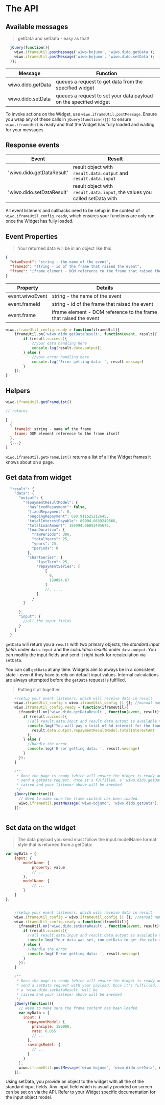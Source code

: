 # The API

## Available messages

> getData and setData - easy as that!

```javascript
  jQuery(function(){
    wiwo.iframeUtil.postMessage('wiwo-bojumo', 'wiwo.dido.getData');
    wiwo.iframeUtil.postMessage('wiwo-bojumo', 'wiwo.dido.setData');
  )};
```

Message | Function
---------- | -----------
wiwo.dido.getData | queues a request to get data from the specified widget
wiwo.dido.setData | queues a request to set your data payload on the specified widget

To invoke actions on the Widget, use `wiwo.iframeUtil.postMessage`. Ensure you wrap any of these calls in `jQuery(function(){})` to ensure `wiwo.iframeUtil` is ready and that the Widget has fully loaded and waiting for your messages.


## Response events

Event | Result
---------- | -----------
'wiwo.dido.getDataResult' | result object with `result.data.output` and `result.data.input`
'wiwo.dido.setDataResult' | result object with `result.data.input`, the values you called setData with

All event listeners and callbacks need to be setup in the context of `wiwo.iframeUtil_config.ready`, which ensures your functions are only run once the Widget has fully loaded.


## Event Properties

> Your returned data will be in an object like this

```json
{
  "wiwoEvent": "string - the name of the event",
  "frameId": "string - id of the frame that raised the event",
  "frame": "iframe element - DOM reference to the frame that raised the event"
}
```

Property | Details
-------|------------
event.wiwoEvent | string - the name of the event
event.frameId | string - id of the frame that raised the event
event.frame | iframe element - DOM reference to the frame that raised the event


```javascript
wiwo.iframeUtil_config.ready = function(iframeUtil){
    iframeUtil.on('wiwo.dido.getDataResult', function(event, result){
        if (result.success){
            //your data handling here
            console.log(result.data.output);
        } else {
            //your error handling here
            console.log('Error getting data: ', result.message)
        }
    });
}
```


## Helpers

```javascript
wiwo.iframeUtil.getFrameList()

// returns
 
[
  {
    frameId: string - name of the frame
    frame: DOM element reference to the frame itself
  },
  {...}
]
```

`wiwo.iframeUtil.getFrameList()` returns a list of all the Widget frames it knows about on a page.



## Get data from widget


```javascript
  "result": {
    "data": {
      "output": {       
        "repaymentResultModel": {
          "hasFixedRepayment": false,
          "fixedRepayment": 0,
          "ongoingRepayment": 690.911525212645,
          "totalInterestPayable": 89094.6689249568,
          "totalLoanAmount": 189094.66892495676,
          "loanDuration": {
            "rawPeriods": 300,
            "totalYears": 25,
            "years": 25,
            "periods": 0
          },
          "chartSeries": {
              "lastTerm": 25,
              "repaymentSeries": [
                  [
                    0,
                    189094.67
                  ]
                  //, ....
              ]
            }
        }       

      },
      "input": {
        //all the input fields
      }
    }
  }
```

`getData` will return you a `result` with two primary objects, the *standard input fields* under `data.input` and the *calculation results* under `data.output`. You can modify the input fields and send it right back for recalculation via `setData`.


You can call `getData` at any time. Widgets aim to always be in a consistent state - even if they have to rely on default input values. Internal calculations are always attempted before the `getData` request is fulfilled.

> Putting it all together

```javascript
    //setup your event listeners, which will receive data in result
    wiwo.iframeUtil_config = wiwo.iframeUtil_config || {}; //manual namespace in case the support script haven't loaded yet
    wiwo.iframeUtil_config.ready = function(iframeUtil){
      iframeUtil.on('wiwo.dido.getDataResult', function(event, result){
        if (result.success){
          //all result.data.input and result.data.output is available to you
          console.log("You will pay a total of %d interest for the loan",
            result.data.output.repaymentResultModel.totalInterestAmt
          );
        } else {
          //handle the error
          console.log('Error getting data: ', result.message)
        }
      });
    }

    /** 
     * Once the page is ready (which will ensure the Widget is ready and listening too),
     * send a getData request. Once it's fulfilled, a 'wiwo.dido.getDataResult' will be 
     * raised and your listener above will be invoked
     */
    jQuery(function(){
      // Need to make sure the frame content has been loaded. 
      wiwo.iframeUtil.postMessage('wiwo-bojumo', 'wiwo.dido.getData');
    });
 
```

## Set data on the widget

> The data payload you send must follow the input.modelName format style that is returned from a getData:

```javascript
var myData = {
    input: {
        modelName: {
            property: value
            // ...
        },
        modelName: {
            // ...
        }
    }
};
```

```javascript

    //setup your event listeners, which will receive data in result
    wiwo.iframeUtil_config = wiwo.iframeUtil_config || {}; //manual namespace in case the support script haven't loaded yet
    wiwo.iframeUtil_config.ready = function(iframeUtil){
      iframeUtil.on('wiwo.dido.setDataResult', function(event, result){
        if (result.success){
          //all result.data.input and result.data.output is available to you
          console.log("Your data was set, run getData to get the calc results");
        } else {
          //handle the error
          console.log('Error getting data: ', result.message)
        }
      });
    }

    /** 
     * Once the page is ready (which will ensure the Widget is ready and listening too),
     * send a setData request with your payload. Once it's fulfilled, 
     * a 'wiwo.dido.setDataResult' will be 
     * raised and your listener above will be invoked
     */
    jQuery(function(){
      // Need to make sure the frame content has been loaded.       
      var myData = { 
        input: {
          repaymentModel: {
            principle: 150000,
            rate: 0.065
            // ...
          }, 
          savingsModel: {
            // ...
          }
        }       
      };      
      wiwo.iframeUtil.postMessage('wiwo-bojumo', 'wiwo.dido.setData', myData);      
    });

```

Using setData, you provide an object to the widget with all the of the standard input fields. Any input field which is usually provided on screen can be set on via the API. Refer to your Widget specific documentation for the input object model.
